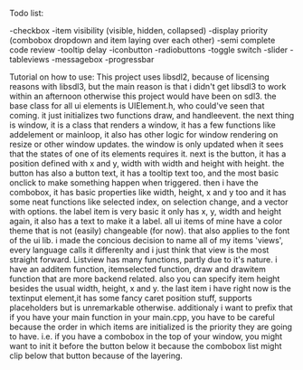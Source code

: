 Todo list:


-checkbox
-item visibility (visible, hidden, collapsed)
-display priority (combobox dropdown and item laying over each other)
-semi complete code review
-tooltip delay
-iconbutton
-radiobuttons
-toggle switch
-slider
-tableviews
-messagebox
-progressbar


Tutorial on how to use:
This project uses libsdl2, because of licensing reasons with libsdl3, but the main reason is that i didn't get libsdl3 to work within an afternoon
otherwise this project would have been on sdl3.
the base class for all ui elements is UIElement.h, who could've seen that coming. it just initializes two functions draw, and handleevent. the next thing is window, it is a class that renders a window, it has a few functions like addelement or mainloop,  it also has other logic for window rendering on resize or other window updates. the window is only updated when it sees that the states of one of its elements requires it. next is the button, it has a position defined with x and y, width with width and height with height. the button has also a button text, it has a tooltip text too, and the most basic onclick to make something happen when triggered. then i have the combobox, it has basic properties like width, height, x and y too and it has some neat functions like selected index, on selection change, and a vector with options. the label item is very basic it only has x, y, width and height again, it also has a text to make it a label. all ui items of mine have a color theme that is not (easily) changeable (for now). that also applies to the font of the ui lib. i made the concious decision to name all of my items 'views', every language calls it differenlty and i just think that view is the most straight forward. Listview has many functions, partly due to it's nature. i have an additem function, itemselected  function, draw and drawitem function that are more backend related. also you can specify item height besides the usual width, height, x and y. the last item i have right now is the textinput element,it has some fancy caret position stuff, supports placeholders  but is unremarkable otherwise. additionaly i want to prefix that if you have your main function in your main.cpp, you have to be careful because the order in which items are initialized is the priority they are going to have. i.e. if you have a combobox in the top of your window, you might want to init it before the button below it because the combobox list might clip below that button because of the layering.